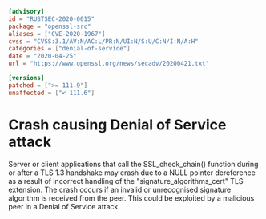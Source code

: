 ```toml
[advisory]
id = "RUSTSEC-2020-0015"
package = "openssl-src"
aliases = ["CVE-2020-1967"]
cvss = "CVSS:3.1/AV:N/AC:L/PR:N/UI:N/S:U/C:N/I:N/A:H"
categories = ["denial-of-service"]
date = "2020-04-25"
url = "https://www.openssl.org/news/secadv/20200421.txt"

[versions]
patched = [">= 111.9"]
unaffected = ["< 111.6"]
```

# Crash causing Denial of Service attack

Server or client applications that call the SSL_check_chain() function during or after a TLS 1.3 
handshake may crash due to a NULL pointer dereference as a result of incorrect handling of the 
"signature_algorithms_cert" TLS extension. The crash occurs if an invalid or unrecognised signature 
algorithm is received from the peer. This could be exploited by a malicious peer in a Denial of 
Service attack.
